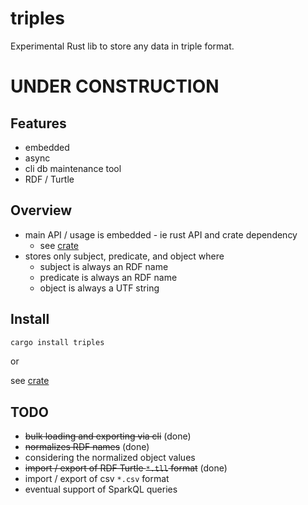 # triples

Experimental Rust lib to store any data in triple format.

# UNDER CONSTRUCTION

## Features

* embedded
* async
* cli db maintenance tool
* RDF / Turtle

## Overview

* main API / usage is embedded - ie rust API and crate dependency
  * see [crate](https://crates.io/crates/triples)
* stores only subject, predicate, and object where
  * subject is always an RDF name
  * predicate is always an RDF name
  * object is always a UTF string

## Install

```bash
cargo install triples
```
or

see [crate](https://crates.io/crates/triples)

## TODO

* ~~bulk loading and exporting via cli~~ (done)
* ~~normalizes RDF names~~ (done)
* considering the normalized object values
* ~~import / export of RDF Turtle `*.tll` format~~ (done)
* import / export of csv `*.csv` format
* eventual support of SparkQL queries
